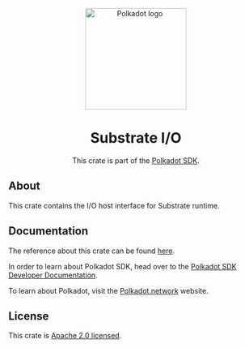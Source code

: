 <div align="center">

<img
alt="Polkadot logo" width="200"
src="https://raw.githubusercontent.com/paritytech/polkadot-sdk/rzadp/readmes/docs/images/Polkadot_Logo_Horizontal_Pink_BlackOnWhite.png">

# Substrate I/O

This crate is part of the [Polkadot SDK](https://github.com/paritytech/polkadot-sdk/).

</div>

## About

This crate contains the I/O host interface for Substrate runtime.

## Documentation

The reference about this crate can be found [here](https://paritytech.github.io/polkadot-sdk/master/sp_io).

In order to learn about Polkadot SDK, head over to the [Polkadot SDK Developer Documentation](https://paritytech.github.io/polkadot-sdk/master/polkadot_sdk_docs/index.html).

To learn about Polkadot, visit the [Polkadot.network](https://polkadot.network/) website.

## License

This crate is [Apache 2.0 licensed](https://spdx.org/licenses/Apache-2.0.html).
